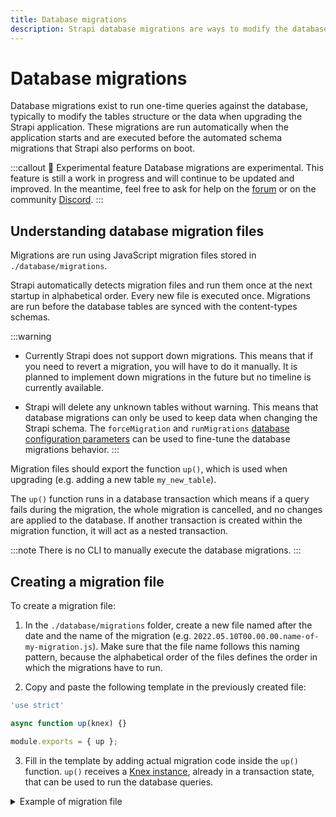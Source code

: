 ```yaml
---
title: Database migrations
description: Strapi database migrations are ways to modify the database
---
```


# Database migrations

Database migrations exist to run one-time queries against the database, typically to modify the tables structure or the data when upgrading the Strapi application. These migrations are run automatically when the application starts and are executed before the automated schema migrations that Strapi also performs on boot.

:::callout 🚧  Experimental feature
Database migrations are experimental. This feature is still a work in progress and will continue to be updated and improved. In the meantime, feel free to ask for help on the [forum](https://forum.strapi.io/) or on the community [Discord](https://discord.strapi.io).
:::

## Understanding database migration files

Migrations are run using JavaScript migration files stored in `./database/migrations`.

Strapi automatically detects migration files and run them once at the next startup in alphabetical order. Every new file is executed once. Migrations are run before the database tables are synced with the content-types schemas.

:::warning
* Currently Strapi does not support down migrations. This means that if you need to revert a migration, you will have to do it manually. It is planned to implement down migrations in the future but no timeline is currently available.

* Strapi will delete any unknown tables without warning. This means that database migrations can only be used to keep data when changing the Strapi schema. The `forceMigration` and `runMigrations` [database configuration parameters](/dev-docs/configurations/database#settings-configuration-object) can be used to fine-tune the database migrations behavior.
:::

Migration files should export the function `up()`, which is used when upgrading (e.g. adding a new table `my_new_table`).

The `up()` function runs in a database transaction which means if a query fails during the migration, the whole migration is cancelled, and no changes are applied to the database. If another transaction is created within the migration function, it will act as a nested transaction.

:::note
There is no CLI to manually execute the database migrations.
:::

## Creating a migration file

To create a migration file:

1. In the `./database/migrations` folder, create a new file named after the date and the name of the migration (e.g. `2022.05.10T00.00.00.name-of-my-migration.js`). Make sure that the file name follows this naming pattern, because the alphabetical order of the files defines the order in which the migrations have to run.

2. Copy and paste the following template in the previously created file:

```jsx
'use strict'

async function up(knex) {}

module.exports = { up };
```

3. Fill in the template by adding actual migration code inside the `up()` function.
`up()` receives a [Knex instance](https://knexjs.org/), already in a transaction state, that can be used to run the database queries.

<details>
<summary>Example of migration file</summary>

```jsx title="./database/migrations/2022.05.10T00.00.00.name-of-my-migration.js"

module.exports = {
  async up(knex) {
    // You have full access to the Knex.js API with an already initialized connection to the database

    // Example: renaming a table
    await knex.schema.renameTable('oldName', 'newName');

    // Example: renaming a column
    await knex.schema.table('someTable', table => {
      table.renameColumn('oldName', 'newName');
sdsdsdsdsd
    });

    // Example: updating data
    await knex.from('someTable').update({ columnName: 'newValue' }).where({ columnName: 'oldValue' });
  },
};
```

</details>
